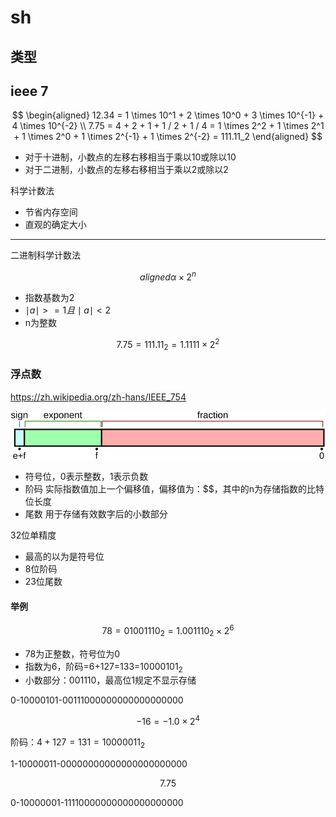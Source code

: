 # sh

## 类型

## ieee 7

$$
\begin{aligned}
12.34 = 1 \times 10^1 + 2 \times 10^0 + 3 \times 10^{-1} + 4 \times 10^{-2} \\
7.75 = 4 + 2 + 1 + 1 / 2 + 1 / 4 = 1 \times 2^2 + 1 \times 2^1 + 1 \times 2^0 + 1 \times 2^{-1} + 1 \times 2^{-2} = 111.11_2
\end{aligned}
$$

- 对于十进制，小数点的左移右移相当于乘以10或除以10
- 对于二进制，小数点的左移右移相当于乘以2或除以2

科学计数法

- 节省内存空间
- 直观的确定大小

---

二进制科学计数法

$$ {aligned}
\alpha \times 2^n
$$

- 指数基数为2
- $\mid a \mid >= 1 且 \mid a \mid < 2$
- n为整数

$$
7.75 = 111.11_2 = 1.1111 \times 2^2
$$

### 浮点数

<https://zh.wikipedia.org/zh-hans/IEEE_754>

![img](./images/General_floating_point_frac.svg)

- 符号位，0表示整数，1表示负数
- 阶码 实际指数值加上一个偏移值，偏移值为：$$，其中的n为存储指数的比特位长度
- 尾数 用于存储有效数字后的小数部分

32位单精度

- 最高的以为是符号位
- 8位阶码
- 23位尾数

#### 举例

$$
78 = 01001110_2 = 1.001110_2 \times 2^6
$$

- 78为正整数，符号位为0
- 指数为6，阶码=6+127=133=$10000101_2$
- 小数部分：001110，最高位1规定不显示存储

0-10000101-00111000000000000000000

$$
-16=-1.0 \times 2^4
$$

阶码：$4+127=131=10000011_2$

1-10000011-00000000000000000000000

$$
7.75
$$

0-10000001-11110000000000000000000
